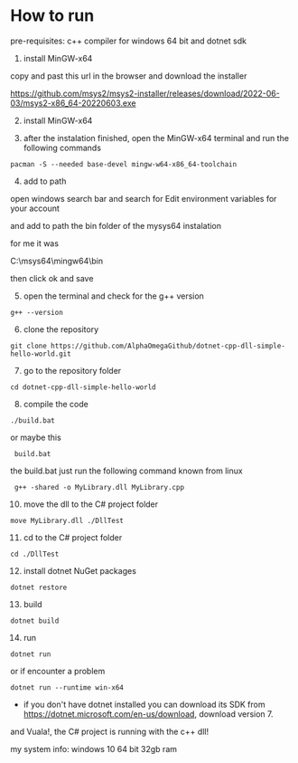 # How to run

pre-requisites: c++ compiler for windows 64 bit and dotnet sdk

1. install MinGW-x64

copy and past this url in the browser and download the installer

https://github.com/msys2/msys2-installer/releases/download/2022-06-03/msys2-x86_64-20220603.exe 

2. install MinGW-x64

3. after the instalation finished, open the MinGW-x64 terminal and run the following commands

```
pacman -S --needed base-devel mingw-w64-x86_64-toolchain
```

4. add to path 

open windows search bar and search for Edit environment variables for your account

and add to path the bin folder of the mysys64 instalation

for me it was

C:\msys64\mingw64\bin

then click ok and save

5. open the terminal and check for the g++ version

```
g++ --version
```

6. clone the repository

```
git clone https://github.com/AlphaOmegaGithub/dotnet-cpp-dll-simple-hello-world.git
```

7. go to the repository folder

```
cd dotnet-cpp-dll-simple-hello-world
```

8. compile the code

```
./build.bat
```
or maybe this 

```
 build.bat
```

the build.bat just run the following command known from linux
```
 g++ -shared -o MyLibrary.dll MyLibrary.cpp
```

10. move the dll to the C# project folder

```
move MyLibrary.dll ./DllTest
```
11. cd to the C# project folder

```
cd ./DllTest
```

12. install dotnet NuGet packages

```
dotnet restore
```

13. build

```
dotnet build
```

14. run
```
dotnet run
```

or if encounter a problem
```
dotnet run --runtime win-x64
```

* if you don't have dotnet installed you can download its SDK from https://dotnet.microsoft.com/en-us/download, download version 7.

and Vuala!, the C# project is running with the c++ dll! 


my system info:
windows 10 64 bit
32gb ram






